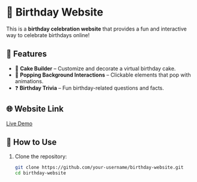 # 🎂 Birthday Website  

This is a **birthday celebration website** that provides a fun and interactive way to celebrate birthdays online!  

## 🚀 Features  
- 🎂 **Cake Builder** – Customize and decorate a virtual birthday cake.  
- 🎇 **Popping Background Interactions** – Clickable elements that pop with animations.  
- ❓ **Birthday Trivia** – Fun birthday-related questions and facts.  

## 🌐 Website Link  
[Live Demo](https://birthday-website-lilac.vercel.app/)    

## 🎈 How to Use  
1. Clone the repository:  
   ```bash
   git clone https://github.com/your-username/birthday-website.git
   cd birthday-website
